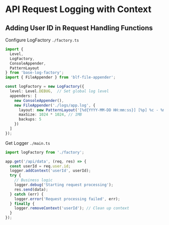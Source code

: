 # API Request Logging with Context

## Adding User ID in Request Handling Functions

Configure LogFactory `./factory.ts`
```typescript
import { 
  Level,
  LogFactory, 
  ConsoleAppender,
  PatternLayout
} from 'base-log-factory';
import { FileAppender } from 'blf-file-appender';

const logFactory = new LogFactory({
  level: Level.DEBUG,  // Set global log level
  appenders: [
    new ConsoleAppender(),
    new FileAppender('./logs/app.log', {
      layout: new PatternLayout('[%d{YYYY-MM-DD HH:mm:ss}] [%p] %c - %m %x{userId}'),
      maxSize: 1024 * 1024, // 1MB
      backups: 5
    })
  ]
});
```

Get Logger `./main.ts`
```typescript
import logFactory from './factory';

app.get('/api/data', (req, res) => {
  const userId = req.user.id;
  logger.addContext('userId', userId);
  try {
    // Business logic
    logger.debug('Starting request processing');
    res.send(data);
  } catch (err) {
    logger.error('Request processing failed', err);
  } finally {
    logger.removeContext('userId'); // Clean up context
  }
});
```